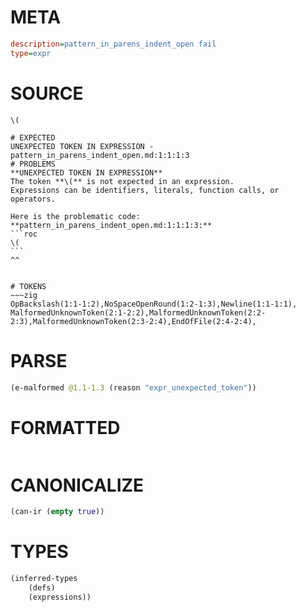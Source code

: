 # META
~~~ini
description=pattern_in_parens_indent_open fail
type=expr
~~~
# SOURCE
~~~roc
\(
~~~
~~~
# EXPECTED
UNEXPECTED TOKEN IN EXPRESSION - pattern_in_parens_indent_open.md:1:1:1:3
# PROBLEMS
**UNEXPECTED TOKEN IN EXPRESSION**
The token **\(** is not expected in an expression.
Expressions can be identifiers, literals, function calls, or operators.

Here is the problematic code:
**pattern_in_parens_indent_open.md:1:1:1:3:**
```roc
\(
```
^^


# TOKENS
~~~zig
OpBackslash(1:1-1:2),NoSpaceOpenRound(1:2-1:3),Newline(1:1-1:1),
MalformedUnknownToken(2:1-2:2),MalformedUnknownToken(2:2-2:3),MalformedUnknownToken(2:3-2:4),EndOfFile(2:4-2:4),
~~~
# PARSE
~~~clojure
(e-malformed @1.1-1.3 (reason "expr_unexpected_token"))
~~~
# FORMATTED
~~~roc

~~~
# CANONICALIZE
~~~clojure
(can-ir (empty true))
~~~
# TYPES
~~~clojure
(inferred-types
	(defs)
	(expressions))
~~~
